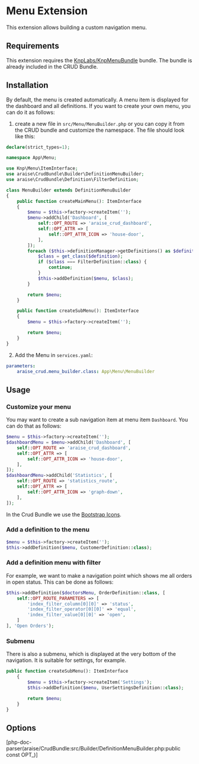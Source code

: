 # Menu Extension

This extension allows building a custom navigation menu.

## Requirements
This extension requires the [KnpLabs/KnpMenuBundle](https://github.com/KnpLabs/KnpMenuBundle) bundle.
The bundle is already included in the CRUD Bundle. 

## Installation

By default, the menu is created automatically. A menu item is displayed for the dashboard and all definitions.
If you want to create your own menu, you can do it as follows:
1. create a new file in `src/Menu/MenuBuilder.php` or you can copy it from the CRUD bundle and customize the namespace.
   The file should look like this:

```php
declare(strict_types=1);

namespace App\Menu;

use Knp\Menu\ItemInterface;
use araise\CrudBundle\Builder\DefinitionMenuBuilder;
use araise\CrudBundle\Definition\FilterDefinition;

class MenuBuilder extends DefinitionMenuBuilder
{
    public function createMainMenu(): ItemInterface
    {
        $menu = $this->factory->createItem('');
        $menu->addChild('Dashboard', [
            self::OPT_ROUTE => 'araise_crud_dashboard',
            self::OPT_ATTR => [
                self::OPT_ATTR_ICON => 'house-door',
            ],
        ]);
        foreach ($this->definitionManager->getDefinitions() as $definition) {
            $class = get_class($definition);
            if ($class === FilterDefinition::class) {
                continue;
            }
            $this->addDefinition($menu, $class);
        }

        return $menu;
    }

    public function createSubMenu(): ItemInterface
    {
        $menu = $this->factory->createItem('');

        return $menu;
    }
}
```

2. Add the Menu in `services.yaml`:

```yml
parameters:
    araise_crud.menu_builder.class: App\Menu\MenuBuilder
```

## Usage

### Customize your menu

You may want to create a sub navigation item at menu item `Dashboard`. You can do that as follows:

```php
$menu = $this->factory->createItem('');
$dashboardMenu = $menu->addChild('Dashboard', [
    self::OPT_ROUTE => 'araise_crud_dashboard',
    self::OPT_ATTR => [
        self::OPT_ATTR_ICON => 'house-door',
    ],
]);
$dashboardMenu->addChild('Statistics', [
    self::OPT_ROUTE => 'statistics_route',
    self::OPT_ATTR => [
        self::OPT_ATTR_ICON => 'graph-down',
    ],
]);
```

In the Crud Bundle we use the [Bootstrap Icons](https://icons.getbootstrap.com/).

### Add a definition to the menu

```php
$menu = $this->factory->createItem('');
$this->addDefinition($menu, CustomerDefinition::class);
```

### Add a definition menu with filter

For example, we want to make a navigation point which shows me all orders in open status. This can be done as follows:

```php
$this->addDefinition($doctorsMenu, OrderDefinition::class, [
    self::OPT_ROUTE_PARAMETERS => [
        'index_filter_column[0][0]' => 'status',
        'index_filter_operator[0][0]' => 'equal',
        'index_filter_value[0][0]' => 'open',
    ]
], 'Open Orders');
```

### Submenu
There is also a submenu, which is displayed at the very bottom of the navigation. It is suitable for settings, for example.

```php
public function createSubMenu(): ItemInterface
    {
        $menu = $this->factory->createItem('Settings');
        $this->addDefinition($menu, UserSettingsDefinition::class);

        return $menu;
    }
}
```

## Options
[php-doc-parser(araise/CrudBundle:src/Builder/DefinitionMenuBuilder.php:public const OPT_)]

